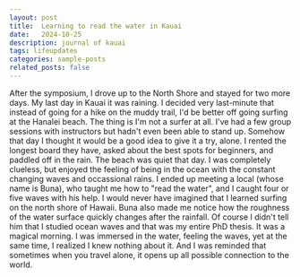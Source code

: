 ```yaml
---
layout: post
title:  Learning to read the water in Kauai
date:   2024-10-25 
description: journal of kauai
tags: lifeupdates
categories: sample-posts
related_posts: false
---
```


<!-- <div class="row mt-3 justify-content-center">
    <div class="col-sm-10 mt-3 mt-md-0">
        {% include figure.liquid loading="eager" path="assets/img/blogs/Hanalei.jpeg" class="img-fluid rounded z-depth-1 mx-auto d-block" %}
    </div>
</div>
<div class="caption">
    Hanalei beach as I saw it on that day.
</div> -->

After the symposium, I drove up to the North Shore and stayed for two more days. My last day in Kauai it was raining. I decided very last-minute that instead of going for a hike on the muddy trail, I'd be better off going surfing at the Hanalei beach. The thing is I'm not a surfer at all. I've had a few group sessions with instructors but hadn't even been able to stand up. Somehow that day I thought it would be a good idea to give it a try, alone. I rented the longest board they have, asked about the best spots for beginners, and paddled off in the rain. The beach was quiet that day. I was completely clueless, but enjoyed the feeling of being in the ocean with the constant changing waves and occassional rains. I ended up meeting a local (whose name is Buna), who taught me how to "read the water", and I caught four or five waves with his help. I would never have imagined that I learned surfing on the north shore of Hawaii. Buna also made me notice how the roughness of the water surface quickly changes after the rainfall. Of course I didn't tell him that I studied ocean waves and that was my entire PhD thesis. It was a magical morning. I was immersed in the water, feeling the waves, yet at the same time, I realized I knew nothing about it. And I was reminded that sometimes when you travel alone, it opens up all possible connection to the world.